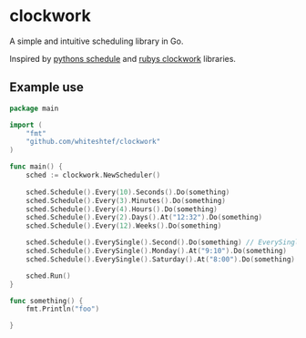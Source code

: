 # clockwork

A simple and intuitive scheduling library in Go.

Inspired by [pythons schedule](https://github.com/dbader/schedule) and [rubys clockwork](https://github.com/adamwiggins/clockwork) libraries.


## Example use

```go
package main

import (
	"fmt"
	"github.com/whiteshtef/clockwork"
)

func main() {
	sched := clockwork.NewScheduler()
    
	sched.Schedule().Every(10).Seconds().Do(something)
	sched.Schedule().Every(3).Minutes().Do(something)
	sched.Schedule().Every(4).Hours().Do(something)
	sched.Schedule().Every(2).Days().At("12:32").Do(something)
	sched.Schedule().Every(12).Weeks().Do(something)

	sched.Schedule().EverySingle().Second().Do(something) // EverySingle is "shorthand" for Every(1)
	sched.Schedule().EverySingle().Monday().At("9:10").Do(something)
	sched.Schedule().EverySingle().Saturday().At("8:00").Do(something)

	sched.Run()
}

func something() {
	fmt.Println("foo")

}
```
